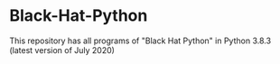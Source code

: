 # Black-Hat-Python
This repository has all programs of "Black Hat Python" in Python 3.8.3 (latest version of July 2020)
